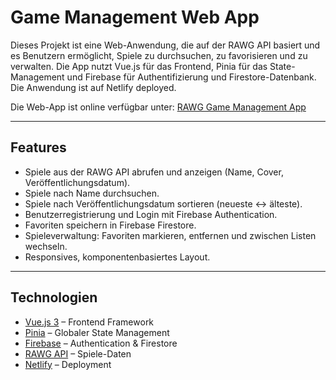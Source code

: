 # Game Management Web App

Dieses Projekt ist eine Web-Anwendung, die auf der RAWG API basiert und es Benutzern ermöglicht, Spiele zu durchsuchen, zu favorisieren und zu verwalten. Die App nutzt Vue.js für das Frontend, Pinia für das State-Management und Firebase für Authentifizierung und Firestore-Datenbank. Die Anwendung ist auf Netlify deployed.

Die Web-App ist online verfügbar unter: [RAWG Game Management App](https://lambent-sorbet-711924.netlify.app/)

---

## Features

- Spiele aus der RAWG API abrufen und anzeigen (Name, Cover, Veröffentlichungsdatum).  
- Spiele nach Name durchsuchen.  
- Spiele nach Veröffentlichungsdatum sortieren (neueste ↔ älteste).  
- Benutzerregistrierung und Login mit Firebase Authentication.  
- Favoriten speichern in Firebase Firestore.  
- Spieleverwaltung: Favoriten markieren, entfernen und zwischen Listen wechseln.  
- Responsives, komponentenbasiertes Layout.

---

## Technologien

- [Vue.js 3](https://vuejs.org/) – Frontend Framework  
- [Pinia](https://pinia.vuejs.org/) – Globaler State Management  
- [Firebase](https://firebase.google.com/) – Authentication & Firestore  
- [RAWG API](https://rawg.io/apidocs) – Spiele-Daten  
- [Netlify](https://www.netlify.com/) – Deployment
